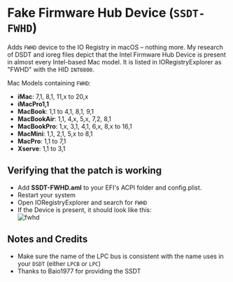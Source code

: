 # Fake Firmware Hub Device (`SSDT-FWHD`) 
Adds `FWHD` device to the IO Registry in macOS – nothing more. My research of DSDT and ioreg files depict that the Intel Firmware Hub Device is present in almost every Intel-based Mac model. It is listed in IORegistryExplorer as "FWHD" with the HID `INT0800`.

Mac Models containing `FWHD`:

- **iMac**: 7,1, 8,1, 11,x to 20,x
- **iMacPro1,1**
- **MacBook**: 1,1 to 4,1, 8,1, 9,1
- **MacBookAir**: 1,1, 4,x, 5,x, 7,2, 8,1
- **MacBookPro**: 1,x, 3,1, 4,1, 6,x, 8,x to 16,1
- **MacMini**: 1,1, 2,1, 5,x to 8,1 
- **MacPro**: 1,1 to 7,1
- **Xserve**: 1,1 to 3,1

## Verifying that the patch is working
- Add **SSDT-FWHD.aml** to your EFI's ACPI folder and config.plist.
- Restart your system 
- Open IORegistryExplorer and search for `FWHD`
- If the Device is present, it should look like this:</br>![fwhd](https://user-images.githubusercontent.com/76865553/152636354-76767c7b-5517-47da-a85d-5c9f35211488.png)
  
## Notes and Credits
- Make sure the name of the LPC bus is consistent with the name uses in your `DSDT` (either `LPCB` or `LPC`) 
- Thanks to Baio1977 for providing the SSDT
